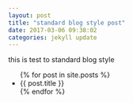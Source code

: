```yaml
---
layout: post
title: "standard blog style post"
date: 2017-03-06 09:38:02
categories: jekyll update
---
```


this is test to standard blog style
<ul>
	{% for post in site.posts %}
		<li>
			<a herf = "{{ post.url }}">{{ post.title }}</a>
		</li>
	{% endfor %}
</ul>
